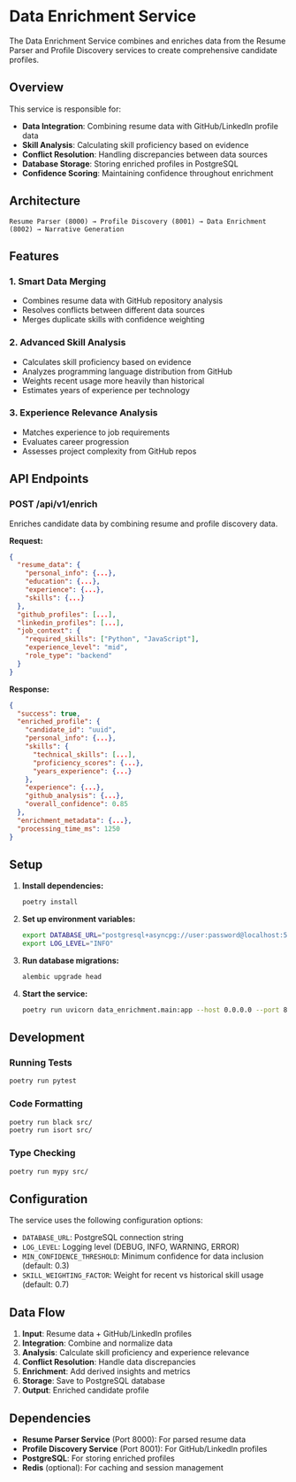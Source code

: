 # Data Enrichment Service

The Data Enrichment Service combines and enriches data from the Resume Parser and Profile Discovery services to create comprehensive candidate profiles.

## Overview

This service is responsible for:
- **Data Integration**: Combining resume data with GitHub/LinkedIn profile data
- **Skill Analysis**: Calculating skill proficiency based on evidence
- **Conflict Resolution**: Handling discrepancies between data sources
- **Database Storage**: Storing enriched profiles in PostgreSQL
- **Confidence Scoring**: Maintaining confidence throughout enrichment

## Architecture

```
Resume Parser (8000) → Profile Discovery (8001) → Data Enrichment (8002) → Narrative Generation
```

## Features

### 1. Smart Data Merging
- Combines resume data with GitHub repository analysis
- Resolves conflicts between different data sources
- Merges duplicate skills with confidence weighting

### 2. Advanced Skill Analysis
- Calculates skill proficiency based on evidence
- Analyzes programming language distribution from GitHub
- Weights recent usage more heavily than historical
- Estimates years of experience per technology

### 3. Experience Relevance Analysis
- Matches experience to job requirements
- Evaluates career progression
- Assesses project complexity from GitHub repos

## API Endpoints

### POST /api/v1/enrich
Enriches candidate data by combining resume and profile discovery data.

**Request:**
```json
{
  "resume_data": {
    "personal_info": {...},
    "education": {...},
    "experience": {...},
    "skills": {...}
  },
  "github_profiles": [...],
  "linkedin_profiles": [...],
  "job_context": {
    "required_skills": ["Python", "JavaScript"],
    "experience_level": "mid",
    "role_type": "backend"
  }
}
```

**Response:**
```json
{
  "success": true,
  "enriched_profile": {
    "candidate_id": "uuid",
    "personal_info": {...},
    "skills": {
      "technical_skills": [...],
      "proficiency_scores": {...},
      "years_experience": {...}
    },
    "experience": {...},
    "github_analysis": {...},
    "overall_confidence": 0.85
  },
  "enrichment_metadata": {...},
  "processing_time_ms": 1250
}
```

## Setup

1. **Install dependencies:**
   ```bash
   poetry install
   ```

2. **Set up environment variables:**
   ```bash
   export DATABASE_URL="postgresql+asyncpg://user:password@localhost:5432/recruitraptor"
   export LOG_LEVEL="INFO"
   ```

3. **Run database migrations:**
   ```bash
   alembic upgrade head
   ```

4. **Start the service:**
   ```bash
   poetry run uvicorn data_enrichment.main:app --host 0.0.0.0 --port 8002 --reload
   ```

## Development

### Running Tests
```bash
poetry run pytest
```

### Code Formatting
```bash
poetry run black src/
poetry run isort src/
```

### Type Checking
```bash
poetry run mypy src/
```

## Configuration

The service uses the following configuration options:

- `DATABASE_URL`: PostgreSQL connection string
- `LOG_LEVEL`: Logging level (DEBUG, INFO, WARNING, ERROR)
- `MIN_CONFIDENCE_THRESHOLD`: Minimum confidence for data inclusion (default: 0.3)
- `SKILL_WEIGHTING_FACTOR`: Weight for recent vs historical skill usage (default: 0.7)

## Data Flow

1. **Input**: Resume data + GitHub/LinkedIn profiles
2. **Integration**: Combine and normalize data
3. **Analysis**: Calculate skill proficiency and experience relevance
4. **Conflict Resolution**: Handle data discrepancies
5. **Enrichment**: Add derived insights and metrics
6. **Storage**: Save to PostgreSQL database
7. **Output**: Enriched candidate profile

## Dependencies

- **Resume Parser Service** (Port 8000): For parsed resume data
- **Profile Discovery Service** (Port 8001): For GitHub/LinkedIn profiles
- **PostgreSQL**: For storing enriched profiles
- **Redis** (optional): For caching and session management 